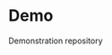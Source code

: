 # Demo
Demonstration repository

 



 


















































































